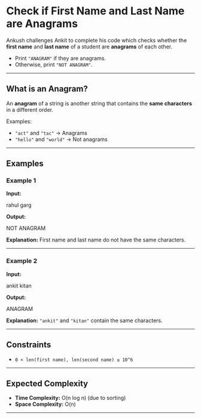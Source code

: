 # Check if First Name and Last Name are Anagrams

Ankush challenges Ankit to complete his code which checks whether the **first name** and **last name** of a student are **anagrams** of each other.  

- Print `"ANAGRAM"` if they are anagrams.  
- Otherwise, print `"NOT ANAGRAM"`.  

---

## What is an Anagram?
An **anagram** of a string is another string that contains the **same characters** in a different order.  

Examples:  
- `"act"` and `"tac"` → Anagrams  
- `"hello"` and `"world"` → Not anagrams  

---

## Examples

### Example 1
**Input:**

rahul garg

**Output:**

NOT ANAGRAM

**Explanation:** First name and last name do not have the same characters.  

---

### Example 2
**Input:**

ankit kitan

**Output:**

ANAGRAM

**Explanation:** `"ankit"` and `"kitan"` contain the same characters.  

---

## Constraints
- `0 < len(first name), len(second name) ≤ 10^6`  

---

## Expected Complexity
- **Time Complexity:** O(n log n) (due to sorting)  
- **Space Complexity:** O(n)  

---
